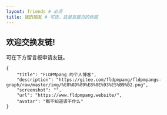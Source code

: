 ```yaml
---
layout: friends # 必须
title: 我的朋友 # 可选，这是友链页的标题
---
```


<!-- more -->

## 欢迎交换友链!

可在下方留言板申请友链。

```
{
    "title": "FLDPMpang 的个人博客",
    "description": "https://gitee.com/fldpmpang/fldpmpangs-graph/raw/master/img/%E8%8D%89%E8%8E%93%E5%B9%B2.png",
    "screenshot": "",
    "url": "https://www.fldpmpang.website/",
    "avatar": "都不知道该干什么"
}
```
